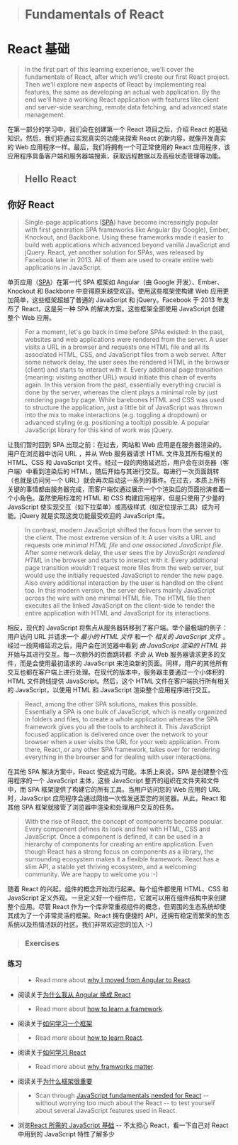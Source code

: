 > # Fundamentals of React

# React 基础

> In the first part of this learning experience, we'll cover the fundamentals of React, after which we'll create our first React project. Then we'll explore new aspects of React by implementing real features, the same as developing an actual web application. By the end we'll have a working React application with features like client and server-side searching, remote data fetching, and advanced state management.

在第一部分的学习中，我们会在创建第一个 React 项目之后，介绍 React 的基础知识。然后，我们将通过实现真实的功能来探索 React 的新内容，就像开发真实的 Web 应用程序一样。最后，我们将拥有一个可正常使用的 React 应用程序，该应用程序具备客户端和服务器端搜索，获取远程数据以及高级状态管理等功能。

> ## Hello React

## 你好 React

> Single-page applications ([SPA](https://en.wikipedia.org/wiki/Single-page_application)) have become increasingly popular with first generation SPA frameworks like Angular (by Google), Ember, Knockout, and Backbone. Using these frameworks made it easier to build web applications which advanced beyond vanilla JavaScript and jQuery. React, yet another solution for SPAs, was released by Facebook later in 2013. All of them are used to create entire web applications in JavaScript.

单页应用（[SPA](https://en.wikipedia.org/wiki/Single-page_application)）在第一代 SPA 框架如 Angular（由 Google 开发）、Ember、Knockout 和 Backbone 中变得原来越受欢迎。使用这些框架使构建 Web 应用更加简单，这些框架超越了普通的 JavaScript 和 jQuery。Facebook 于 2013 年发布了 React，这是另一种 SPA 的解决方案。这些框架全部使用 JavaScript 创建整个 Web 应用。

> For a moment, let's go back in time before SPAs existed: In the past, websites and web applications were rendered from the server. A user visits a URL in a browser and requests one HTML file and all its associated HTML, CSS, and JavaScript files from a web server. After some network delay, the user sees the rendered HTML in the browser (client) and starts to interact with it. Every additional page transition (meaning: visiting another URL) would initiate this chain of events again. In this version from the past, essentially everything crucial is done by the server, whereas the client plays a minimal role by just rendering page by page. While barebones HTML and CSS was used to structure the application, just a little bit of JavaScript was thrown into the mix to make interactions (e.g. toggling a dropdown) or advanced styling (e.g. positioning a tooltip) possible. A popular JavaScript library for this kind of work was jQuery.

让我们暂时回到 SPA 出现之前：在过去，网站和 Web 应用是在服务器渲染的。用户在浏览器中访问 URL ，并从 Web 服务器请求 HTML 文件及其所有相关的 HTML、CSS 和 JavaScript 文件。经过一段的网络延迟后，用户会在浏览器（客户端）中看到渲染后的 HTML，随后开始与其进行交互。每进行一次页面跳转（也就是访问另一个 URL）就会再次启动这一系列的事件。在过去，本质上所有关键的事情都由服务器完成，而客户端仅通过展示一个个渲染后的页面扮演者着一个小角色。虽然使用标准的 HTML 和 CSS 构建应用程序，但是只使用了少量的 JavaScript 使实现交互（如下拉菜单）或高级样式（如定位提示工具）成为可能。jQuery 就是实现这类功能最受欢迎的 JavaScript 库。

> In contrast, modern JavaScript shifted the focus from the server to the client. The most extreme version of it: A user visits a URL and requests one *minimal HTML file* and *one associated JavaScript file*. After some network delay, the user sees the *by JavaScript rendered HTML* in the browser and starts to interact with it. Every additional page transition *wouldn't* request more files from the web server, but would use the initially requested JavaScript to render the new page. Also every additional interaction by the user is handled on the client too. In this modern version, the server delivers mainly JavaScript across the wire with one minimal HTML file. The HTML file then executes all the linked JavaScript on the client-side to render the entire application with HTML and JavaScript for its interactions.

相反，现代的 JavaScript 将焦点从服务器转移到了客户端。举个最极端的例子：用户访问 URL 并请求一个 *最小的 HTML 文件* 和一个 *相关的 JavaScript 文件* 。经过一段网络延迟之后，用户会在浏览器中看到 *由 JavaScript 渲染的 HTML* 并开始与其进行交互。每一次额外的页面跳转都 *不会* 从 Web 服务器请求更多的文件，而是会使用最初请求的 JavaScript 来渲染新的页面。同样，用户的其他所有交互也都在客户端上进行处理。在现代的版本中，服务器主要通过一个小体积的 HTML 文件跨线提供 JavaScript。然后，这个 HTML 文件在客户端执行所有相关的 JavaScript，以使用 HTML 和 JavaScript 渲染整个应用程序进行交互。

> React, among the other SPA solutions, makes this possible. Essentially a SPA is one bulk of JavaScript, which is neatly organized in folders and files, to create a whole application whereas the SPA framework gives you all the tools to architect it. This JavaScript focused application is delivered once over the network to your browser when a user visits the URL for your web application. From there, React, or any other SPA framework, takes over for rendering everything in the browser and for dealing with user interactions.

在其他 SPA 解决方案中，React 使这成为可能。本质上来说，SPA 是创建整个应用程序的一个 JavaScript 主体，这些 JavaScript 整齐的组织在文件夹和文件中，而 SPA 框架提供了构建它的所有工具。当用户访问您的 Web 应用的 URL 时，JavaScript 应用程序会通过网络一次性发送至您的浏览器。从此，React 和其他 SPA 框架就接管了浏览器中渲染和处理用户交互的任务。

> With the rise of React, the concept of components became popular. Every component defines its look and feel with HTML, CSS and JavaScript. Once a component is defined, it can be used in a hierarchy of components for creating an entire application. Even though React has a strong focus on components as a library, the surrounding ecosystem makes it a flexible framework. React has a slim API, a stable yet thriving ecosystem, and a welcoming community. We are happy to welcome you :-)

随着 React 的兴起，组件的概念开始流行起来。每个组件都使用 HTML、CSS 和 JavaScript 定义外观。一旦定义好一个组件后，它就可以用在组件结构中来创建整个应用。尽管 React 作为一个库非常重视组件的概念，但周围的生态系统却使其成为了一个非常灵活的框架。React 拥有便捷的 API，还拥有稳定而繁荣的生态系统以及热情活跃的社区。我们非常欢迎您的加入 :-)

> ### Exercises

### 练习

> * Read more about [why I moved from Angular to React](https://www.robinwieruch.de/reasons-why-i-moved-from-angular-to-react/).
* 阅读关于[为什么我从 Angular 换成 React](https://www.robinwieruch.de/reasons-why-i-moved-from-angular-to-react/)
> * Read more about [how to learn a framework](https://www.robinwieruch.de/how-to-learn-framework/).
* 阅读关于[如何学习一个框架](https://www.robinwieruch.de/how-to-learn-framework/)
> * Read more about [how to learn React](https://www.robinwieruch.de/learn-react-js).
* 阅读关于[如何学习 React](https://www.robinwieruch.de/learn-react-js)
> * Read more about [why framworks matter](https://www.robinwieruch.de/why-frameworks-matter).
* 阅读关于[为什么框架很重要](https://www.robinwieruch.de/why-frameworks-matter)
> * Scan through [JavaScript fundamentals needed for React](https://www.robinwieruch.de/javascript-fundamentals-react-requirements) -- without worrying too much about the React -- to test yourself about several JavaScript features used in React.
* 浏览[React 所需的 JavaScript 基础](https://www.robinwieruch.de/javascript-fundamentals-react-requirements) -- 不太担心 React，看一下自己对 React 中用到的 JavaScript 特性了解多少